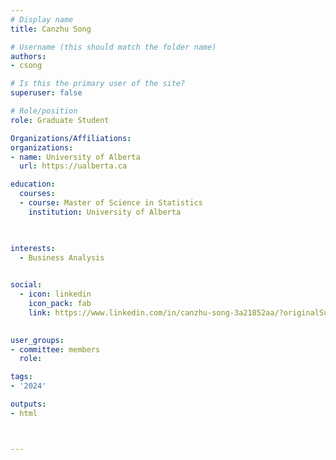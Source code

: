 ```yaml
---
# Display name
title: Canzhu Song

# Username (this should match the folder name)
authors:
- csong

# Is this the primary user of the site?
superuser: false

# Role/position
role: Graduate Student

Organizations/Affiliations:
organizations:
- name: University of Alberta
  url: https://ualberta.ca

education:
  courses:
  - course: Master of Science in Statistics
    institution: University of Alberta
  


interests:
  - Business Analysis
  

social:
  - icon: linkedin
    icon_pack: fab
    link: https://www.linkedin.com/in/canzhu-song-3a21852aa/?originalSubdomain=ca
   

user_groups:
- committee: members
  role: 

tags:
- '2024'

outputs:
- html



---
```


